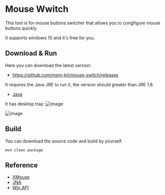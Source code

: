# Mouse Wwitch

This tool is for mouse buttons switcher that allows you to congfigure mouse buttons quickly.

It supports windows 10 and it's free for you.

## Download & Run

Here you can download the latest version:
 - https://github.com/mem-kit/mouse-switch/releases
   
It requires the Java JRE to run it, the version should greater than JRE 1.8.
 - [Java](https://www.java.com/en/download/)

It has desktop tray:
![image](https://github.com/user-attachments/assets/8c482a48-61f1-462e-bc04-064d56d7f3ad)

![image](https://github.com/user-attachments/assets/d180bae6-cb22-4056-bff1-3b60e11eb5b9)


## Build
You can download the source code and build by yourself.
```
mvn clean package
```

## Reference
 - [XMouse](https://github.com/robotbird/Xmouse)
 - [JNA](https://github.com/java-native-access/jna)
 - [Win API]( https://learn.microsoft.com/en-us/windows/win32/api/winuser/)
